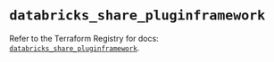 # `databricks_share_pluginframework`

Refer to the Terraform Registry for docs: [`databricks_share_pluginframework`](https://registry.terraform.io/providers/databricks/databricks/1.62.1/docs/resources/share_pluginframework).
